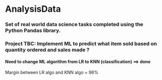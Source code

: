 # AnalysisData

### Set of real world data science tasks completed using the Python Pandas library.

### Project TBC: Implement ML to predict what item sold based on quantity ordered and sales made ? 

#### Need to change ML algorithm from LR to KNN (classification) ==> done
Margin between LR algo and KNN algo = 96%
